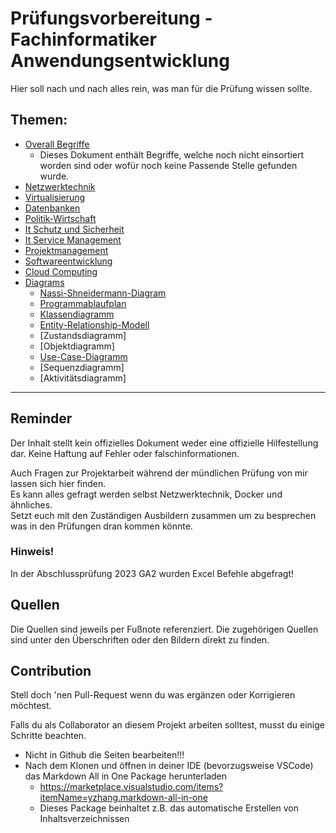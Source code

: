 # Prüfungsvorbereitung - Fachinformatiker Anwendungsentwicklung
Hier soll nach und nach alles rein, was man für die Prüfung wissen sollte.

## Themen:
- [Overall Begriffe](Begriffe.md)
  - Dieses Dokument enthält Begriffe, welche noch nicht einsortiert worden sind oder wofür noch keine Passende Stelle gefunden wurde.
- [Netzwerktechnik](Netzwerktechnik.md)
- [Virtualisierung](Virtualisierung.md)
- [Datenbanken](Datenbanken.md)
- [Politik-Wirtschaft](Politik-Wirtschaft.md)
- [It Schutz und Sicherheit](It-Schutz-Sicherheit.md)
- [It Service Management](IT-Service-Management.md)
- [Projektmanagement](Projektmanagement.md)
- [Softwareentwicklung](Softwareentwicklung.md)
- [Cloud Computing](Cloud-Computing.md)
- [Diagrams](/Diagrams/)
  - [Nassi-Shneidermann-Diagram](Diagrams/Nassi-Shneiderman-Diagram.md)
  - [Programmablaufplan](Diagrams/Programmablaufplan.md)
  - [Klassendiagramm](Diagrams/Klassendiagramm.md)
  - [Entity-Relationship-Modell](Diagrams/Entity-Relationship-Modell.md)
  - [Zustandsdiagramm]
  - [Objektdiagramm]
  - [Use-Case-Diagramm](Diagrams/Use-Case-Diagramm.md)
  - [Sequenzdiagramm]
  - [Aktivitätsdiagramm]

---
## Reminder
Der Inhalt stellt kein offizielles Dokument weder eine offizielle Hilfestellung dar. Keine Haftung auf Fehler oder falschinformationen.

Auch Fragen zur Projektarbeit während der mündlichen Prüfung von mir lassen sich hier finden.  
Es kann alles gefragt werden selbst Netzwerktechnik, Docker und ähnliches.  
Setzt euch mit den Zuständigen Ausbildern zusammen um zu besprechen was in den Prüfungen dran kommen könnte.

### Hinweis!
In der Abschlussprüfung 2023 GA2 wurden Excel Befehle abgefragt!

## Quellen
Die Quellen sind jeweils per Fußnote referenziert. Die zugehörigen Quellen sind unter den Überschriften oder den Bildern direkt zu finden.

## Contribution
Stell doch 'nen Pull-Request wenn du was ergänzen oder Korrigieren möchtest.

Falls du als Collaborator an diesem Projekt arbeiten solltest, musst du einige Schritte beachten.
- Nicht in Github die Seiten bearbeiten!!!
- Nach dem Klonen und öffnen in deiner IDE (bevorzugsweise VSCode) das Markdown All in One Package herunterladen
  - https://marketplace.visualstudio.com/items?itemName=yzhang.markdown-all-in-one
  - Dieses Package beinhaltet z.B. das automatische Erstellen von Inhaltsverzeichnissen
